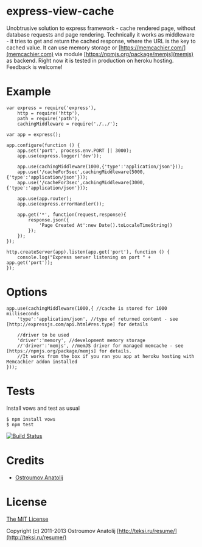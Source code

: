 express-view-cache
==================

Unobtrusive solution to express framework - cache rendered page, without database requests and page rendering.
Technically it works as middleware - it tries to get and return the cached response, where the URL is the key to cached value.
It can use memory storage or [https://memcachier.com/](memcachier.com) via module [https://npmjs.org/package/memjs](memjs) as backend.
Right now it is tested in production on heroku hosting.  Feedback is welcome!

Example
==================

    var express = require('express'),
        http = require('http'),
        path = require('path'),
        cachingMiddleware = require('./../');

    var app = express();

    app.configure(function () {
        app.set('port', process.env.PORT || 3000);
        app.use(express.logger('dev'));

        app.use(cachingMiddleware(1000,{'type':'application/json'}));
        app.use('/cacheFor5sec',cachingMiddleware(5000,{'type':'application/json'}));
        app.use('/cacheFor3sec',cachingMiddleware(3000,{'type':'application/json'}));

        app.use(app.router);
        app.use(express.errorHandler());

        app.get('*', function(request,response){
            response.json({
                'Page Created At':new Date().toLocaleTimeString()
            });
        });
    });

    http.createServer(app).listen(app.get('port'), function () {
        console.log("Express server listening on port " + app.get('port'));
    });


Options
==================

    app.use(cachingMiddleware(1000,{ //cache is stored for 1000 milliseconds
        'type':'application/json', //type of returned content - see [http://expressjs.com/api.html#res.type] for details

        //driver to be used
        'driver':'memory', //development memory storage
        //'driver':'memjs', //memJS driver for managed memcache - see [https://npmjs.org/package/memjs] for details.
        //It works from the box if you ran you app at heroku hosting with Memcachier addon installed
    }));

Tests
==================

Install vows and test as usual

    $ npm install vows
    $ npm test

[![Build Status](https://travis-ci.org/vodolaz095/express-view-cache.png)](https://travis-ci.org/vodolaz095/express-view-cache)

Credits
==================

  - [Ostroumov Anatolij](https://github.com/vodolaz095)

License
==================

[The MIT License](http://opensource.org/licenses/MIT)

Copyright (c) 2011-2013 Ostroumov Anatolij [http://teksi.ru/resume/](http://teksi.ru/resume/)



